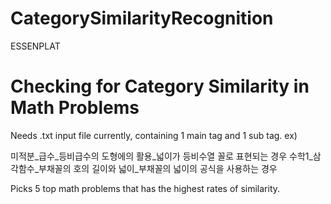 # CategorySimilarityRecognition
ESSENPLAT

Checking for Category Similarity in Math Problems
=================================================

Needs .txt input file currently, containing 1 main tag and 1 sub tag.
ex)

  미적분_급수_등비급수의 도형에의 활용_넓이가 등비수열 꼴로 표현되는 경우
  수학1_삼각함수_부채꼴의 호의 길이와 넓이_부채꼴의 넓이의 공식을 사용하는 경우
  
Picks 5 top math problems that has the highest rates of similarity.

